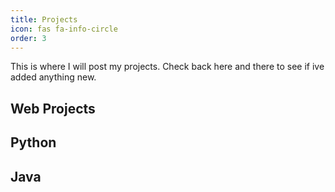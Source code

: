 ```yaml
---
title: Projects
icon: fas fa-info-circle
order: 3
---
```


This is where I will post my projects.  Check back here and there to see if ive added anything new.  

## Web Projects


## Python


## Java